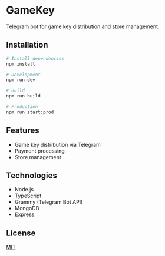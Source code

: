 # GameKey

Telegram bot for game key distribution and store management.

## Installation

```bash
# Install dependencies
npm install

# Development
npm run dev

# Build
npm run build

# Production
npm run start:prod
```

## Features

- Game key distribution via Telegram
- Payment processing
- Store management

## Technologies

- Node.js
- TypeScript
- Grammy (Telegram Bot API)
- MongoDB
- Express

## License

[MIT](LICENSE)

